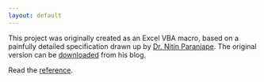 ```yaml
---
layout: default
---
```

This project was originally created as an Excel VBA macro, based on a painfully detailed specification drawn up by [Dr. Nitin Paranjape](https://efficiency365.com). The original version can be [downloaded](https://efficiency365.com/2017/01/02/amount-to-words-macro/) from his blog.

Read the [reference](reference).